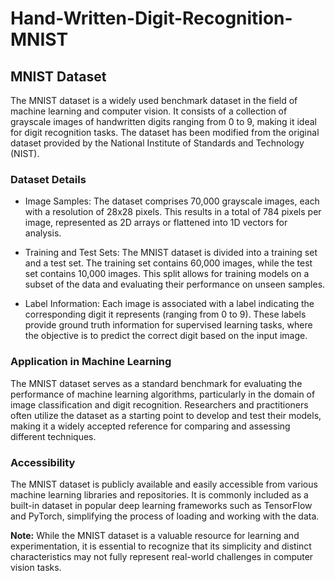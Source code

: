 # Hand-Written-Digit-Recognition-MNIST

## MNIST Dataset

The MNIST dataset is a widely used benchmark dataset in the field of machine learning and computer vision. It consists of a collection of grayscale images of handwritten digits ranging from 0 to 9, making it ideal for digit recognition tasks. The dataset has been modified from the original dataset provided by the National Institute of Standards and Technology (NIST).

### Dataset Details

- Image Samples: The dataset comprises 70,000 grayscale images, each with a resolution of 28x28 pixels. This results in a total of 784 pixels per image, represented as 2D arrays or flattened into 1D vectors for analysis.

- Training and Test Sets: The MNIST dataset is divided into a training set and a test set. The training set contains 60,000 images, while the test set contains 10,000 images. This split allows for training models on a subset of the data and evaluating their performance on unseen samples.

- Label Information: Each image is associated with a label indicating the corresponding digit it represents (ranging from 0 to 9). These labels provide ground truth information for supervised learning tasks, where the objective is to predict the correct digit based on the input image.

### Application in Machine Learning

The MNIST dataset serves as a standard benchmark for evaluating the performance of machine learning algorithms, particularly in the domain of image classification and digit recognition. Researchers and practitioners often utilize the dataset as a starting point to develop and test their models, making it a widely accepted reference for comparing and assessing different techniques.

### Accessibility

The MNIST dataset is publicly available and easily accessible from various machine learning libraries and repositories. It is commonly included as a built-in dataset in popular deep learning frameworks such as TensorFlow and PyTorch, simplifying the process of loading and working with the data.

**Note:** While the MNIST dataset is a valuable resource for learning and experimentation, it is essential to recognize that its simplicity and distinct characteristics may not fully represent real-world challenges in computer vision tasks.
